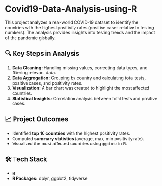 # Covid19-Data-Analysis-using-R
This project analyzes a real-world COVID-19 dataset to identify the countries with the highest positivity rates (positive cases relative to testing numbers). The analysis provides insights into testing trends and the impact of the pandemic globally. 

## 🔍 Key Steps in Analysis  
1. **Data Cleaning:** Handling missing values, correcting data types, and filtering relevant data.  
2. **Data Aggregation:** Grouping by country and calculating total tests, positive cases, and positivity rates.  
3. **Visualization:** A bar chart was created to highlight the most affected countries.  
4. **Statistical Insights:** Correlation analysis between total tests and positive cases.  

## 📈 Project Outcomes  
- Identified **top 10 countries** with the highest positivity rates.  
- Computed **summary statistics** (average, max, min positivity rate).  
- Visualized the most affected countries using `ggplot2` in R.  

## 🛠️ Tech Stack  
- **R**
- **R Packages:** dplyr, ggplot2, tidyverse
